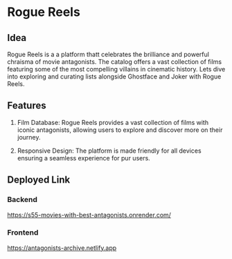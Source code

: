 # Rogue Reels

## Idea

Rogue Reels is a a platform thatt celebrates the brilliance and powerful chraisma of movie antagonists. The catalog offers a vast collection of films featuring some of the most compelling villains in cinematic history. Lets dive into exploring and curating lists alongside Ghostface and Joker with Rogue Reels.

## Features

1. Film Database: Rogue Reels provides a vast collection of films with iconic antagonists, allowing users to explore and discover more on their journey.

1. Responsive Design: The platform is made friendly for all devices ensuring a seamless experience for pur users.

## Deployed Link

### Backend

https://s55-movies-with-best-antagonists.onrender.com/

### Frontend

https://antagonists-archive.netlify.app
